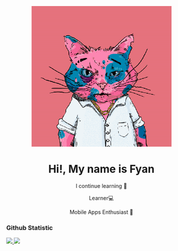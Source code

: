 
<p align="center">
<img src="https://raw.githubusercontent.com/rstsfyn/my_porto/main/img/profile/cat.webp">
</p>

<div align="center">
  <h1>Hi!, My name is Fyan</h1>
</div>

<p align="center">
I continue learning 🎯
</p>
<p align="center">
Learner💻
</p>
<p align="center">
Mobile Apps Enthusiast 📱
</p>

### Github Statistic
<p align="left">
<a href="https://github.com/rstsfyn">
  <img height="180em" src="https://github-readme-stats-eight-theta.vercel.app/api?username=rstsfyn&show_icons=true&theme=algolia&include_all_commits=true&count_private=true"/>
  <img height="180em" src="https://github-readme-stats-eight-theta.vercel.app/api/top-langs/?username=rstsfyn&layout=compact&langs_count=8&theme=algolia"/>
</a>
</p>
